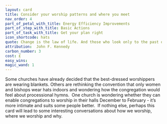 ```yaml
---
layout: card
title: Consider your worship patterns and where you meet
nav_order: 4
part_of_petal_with_title: Energy Efficiency Improvements
part_of_step_with_title: Basic Actions
part_of_task_with_title: Get your plan right
icon_shortcode: hats
quote: Change is the law of life. And those who look only to the past or present are certain to miss the future.
attribution:  John F. Kennedy
carbon_number: 3
cost: £
easy_wins: 
magic_wand: 1
---
```


<p>Some churches have already decided that the best-dressed worshippers are wearing blankets. Others are rethinking the convention that only women and bishops wear hats indoors and wondering how the congregation would feel about processional hymns.  One church is wondering whether they can enable congregations to worship in their halls December to February - it’s more intimate and suits some people better.  If nothing else, perhaps this card will lead to some interesting conversations about how we worship, where we worship and why.</p> 
